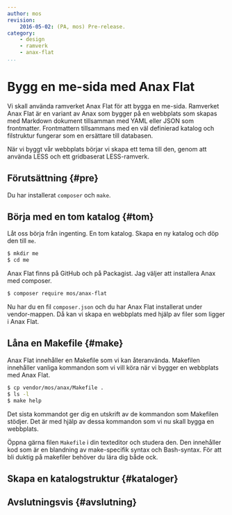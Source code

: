 ```yaml
---
author: mos
revision:
    2016-05-02: (PA, mos) Pre-release.
category:
    - design
    - ramverk
    - anax-flat
...
```

Bygg en me-sida med Anax Flat
===================================

Vi skall använda ramverket Anax Flat för att bygga en me-sida. Ramverket Anax Flat är en variant av Anax som bygger på en webbplats som skapas med Markdown dokument tillsamman med YAML eller JSON som frontmatter. Frontmattern tillsammans med en väl definierad katalog och filstruktur fungerar som en ersättare till databasen.

När vi byggt vår webbplats börjar vi skapa ett tema till den, genom att använda LESS och ett gridbaserat LESS-ramverk.

<!--more-->



Förutsättning {#pre}
-------------------------------

Du har installerat `composer` och `make`.



Börja med en tom katalog {#tom}
-------------------------------

Låt oss börja från ingenting. En tom katalog. Skapa en ny katalog och döp den till `me`.

```bash
$ mkdir me
$ cd me
```

Anax Flat finns på GitHub och på Packagist. Jag väljer att installera Anax med composer.

```bash
$ composer require mos/anax-flat
```

Nu har du en fil `composer.json` och du har Anax Flat installerat under vendor-mappen. Då kan vi skapa en webbplats med hjälp av filer som ligger i Anax Flat.



Låna en Makefile {#make}
-------------------------------

Anax Flat innehåller en Makefile som vi kan återanvända. Makefilen innehåller vanliga kommandon som vi vill köra när vi bygger en webbplats med Anax Flat.

```bash
$ cp vendor/mos/anax/Makefile .
$ ls -l
$ make help
```

Det sista kommandot ger dig en utskrift av de kommandon som Makefilen stödjer. Det är med hjälp av dessa kommandon som vi nu skall bygga en webbplats.

Öppna gärna filen `Makefile` i din texteditor och studera den. Den innehåller kod som är en blandning av make-specifik syntax och Bash-syntax. För att bli duktig på makefiler behöver du lära dig både ock.



Skapa en katalogstruktur {#kataloger}
-------------------------------









Avslutningsvis {#avslutning}
------------------------------
